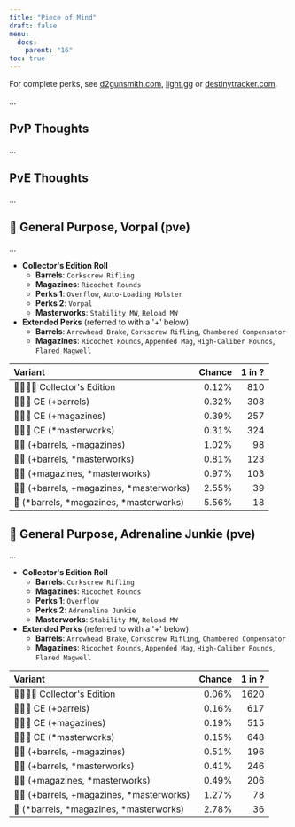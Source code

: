 ```yaml
---
title: "Piece of Mind"
draft: false
menu:
  docs:
    parent: "16"
toc: true
---
```


For complete perks, see [d2gunsmith.com](https://d2gunsmith.com/w/2097055732), [light.gg](https://www.light.gg/db/items/2097055732) or [destinytracker.com](https://destinytracker.com/destiny-2/db/items/2097055732).

...

## PvP Thoughts

...

## PvE Thoughts

...

## 👾 General Purpose, Vorpal (pve)

...

* **Collector's Edition Roll**
  * **Barrels**: `Corkscrew Rifling`
  * **Magazines**: `Ricochet Rounds`
  * **Perks 1**: `Overflow`, `Auto-Loading Holster`
  * **Perks 2**: `Vorpal`
  * **Masterworks**: `Stability MW`, `Reload MW`
* **Extended Perks** (referred to with a '+' below)
  * **Barrels**: `Arrowhead Brake`, `Corkscrew Rifling`, `Chambered Compensator`
  * **Magazines**: `Ricochet Rounds`, `Appended Mag`, `High-Caliber Rounds`, `Flared Magwell`

| Variant | Chance | 1 in ? |
|:-|-:|-:|
| 👾👾👾🌟 Collector's Edition | 0.12% | 810 |
| 👾👾👾 CE (+barrels) | 0.32% | 308 |
| 👾👾👾 CE (+magazines) | 0.39% | 257 |
| 👾👾👾 CE (*masterworks) | 0.31% | 324 |
| 👾👾 (+barrels, +magazines) | 1.02% | 98 |
| 👾👾 (+barrels, *masterworks) | 0.81% | 123 |
| 👾👾 (+magazines, *masterworks) | 0.97% | 103 |
| 👾👾 (+barrels, +magazines, *masterworks) | 2.55% | 39 |
| 👾 (*barrels, *magazines, *masterworks) | 5.56% | 18 |

## 👾 General Purpose, Adrenaline Junkie (pve)

...

* **Collector's Edition Roll**
  * **Barrels**: `Corkscrew Rifling`
  * **Magazines**: `Ricochet Rounds`
  * **Perks 1**: `Overflow`
  * **Perks 2**: `Adrenaline Junkie`
  * **Masterworks**: `Stability MW`, `Reload MW`
* **Extended Perks** (referred to with a '+' below)
  * **Barrels**: `Arrowhead Brake`, `Corkscrew Rifling`, `Chambered Compensator`
  * **Magazines**: `Ricochet Rounds`, `Appended Mag`, `High-Caliber Rounds`, `Flared Magwell`

| Variant | Chance | 1 in ? |
|:-|-:|-:|
| 👾👾👾🌟 Collector's Edition | 0.06% | 1620 |
| 👾👾👾 CE (+barrels) | 0.16% | 617 |
| 👾👾👾 CE (+magazines) | 0.19% | 515 |
| 👾👾👾 CE (*masterworks) | 0.15% | 648 |
| 👾👾 (+barrels, +magazines) | 0.51% | 196 |
| 👾👾 (+barrels, *masterworks) | 0.41% | 246 |
| 👾👾 (+magazines, *masterworks) | 0.49% | 206 |
| 👾👾 (+barrels, +magazines, *masterworks) | 1.27% | 78 |
| 👾 (*barrels, *magazines, *masterworks) | 2.78% | 36 |
